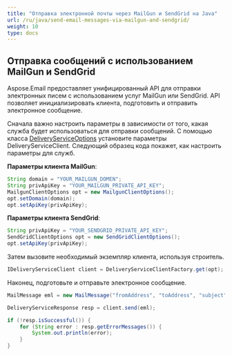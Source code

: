 ```yaml
---
title: "Отправка электронной почты через MailGun и SendGrid на Java"
url: /ru/java/send-email-messages-via-mailgun-and-sendgrid/
weight: 10
type: docs
---
```


## **Отправка сообщений с использованием MailGun и SendGrid**

Aspose.Email предоставляет унифицированный API для отправки электронных писем с использованием услуг MailGun или SendGrid. API позволяет инициализировать клиента, подготовить и отправить электронное сообщение.

Сначала важно настроить параметры в зависимости от того, какая служба будет использоваться для отправки сообщений. С помощью класса [DeliveryServiceOptions](https://reference.aspose.com/email/java/com.aspose.email/deliveryserviceoptions/) установите параметры DeliveryServiceClient. Следующий образец кода покажет, как настроить параметры для служб.

**Параметры клиента MailGun**:

```java
String domain = "YOUR_MAILGUN_DOMEN";
String privApiKey = "YOUR_MAILGUN_PRIVATE_API_KEY";
MailgunClientOptions opt = new MailgunClientOptions();
opt.setDomain(domain);
opt.setApiKey(privApiKey);
```

**Параметры клиента SendGrid**:

```java
String privApiKey = "YOUR_SENDGRID_PRIVATE_API_KEY";
SendGridClientOptions opt = new SendGridClientOptions();
opt.setApiKey(privApiKey);
```
Затем вызовите необходимый экземпляр клиента, используя строитель.

```java
IDeliveryServiceClient client = DeliveryServiceClientFactory.get(opt);
```
Наконец, подготовьте и отправьте электронное сообщение.

```java
MailMessage eml = new MailMessage("fromAddress", "toAddress", "subject", "body");

DeliveryServiceResponse resp = client.send(eml);

if (!resp.isSuccessful()) {
    for (String error : resp.getErrorMessages()) {
        System.out.println(error);
    }
}
```